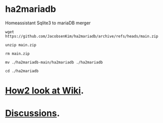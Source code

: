 # ha2mariadb

Homeassistant Sqlite3 to mariaDB merger

```
wget https://github.com/JacobsenKim/ha2mariadb/archive/refs/heads/main.zip
```
```
unzip main.zip
```
```
rm main.zip
```
```
mv ./ha2mariadb-main/ha2mariadb ./ha2mariadb
```
```
cd ./ha2mariadb
```



# [How2 look at Wiki](https://github.com/JacobsenKim/ha2mariadb/wiki).

# [Discussions](https://github.com/JacobsenKim/ha2mariadb/discussions).
